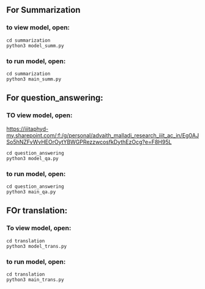 ## For Summarization

### to view model, open: 
```
cd summarization
python3 model_summ.py
```
### to run model, open: 
```
cd summarization
python3 main_summ.py
```

## For question_answering:

### TO view model, open:
https://iiitaphyd-my.sharepoint.com/:f:/g/personal/advaith_malladi_research_iiit_ac_in/Eg0AJSo5hNZFvWvHEOrOytYBWGPRezzwcosfkDythEzOcg?e=F8H95L

```
cd question_answering
python3 model_qa.py
```
### to run model, open: 
```
cd question_answering
python3 main_qa.py
```
## FOr translation:

### To view model, open:
```
cd translation
python3 model_trans.py
```
### to run model, open: 
```
cd translation
python3 main_trans.py
```